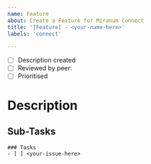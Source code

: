 ```yaml
---
name: Feature
about: Create a Feature for Miranum Connect
title: '[Feature] - <your-name-here>'
labels: 'connect'

---
```


- [ ] Description created
- [ ] Reviewed by peer: <tag-person-here>
- [ ] Prioritised

# Description
<!-- Describe the Feature -->

## Sub-Tasks
<!-- Please list the required subtasks for this feature here --> 
```[tasklist]
### Tasks
- [ ] <your-issue-here>
```
